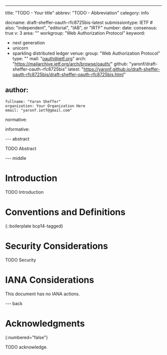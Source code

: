 ---
title: "TODO - Your title"
abbrev: "TODO - Abbreviation"
category: info

docname: draft-sheffer-oauth-rfc8725bis-latest
submissiontype: IETF  # also: "independent", "editorial", "IAB", or "IRTF"
number:
date:
consensus: true
v: 3
area: ""
workgroup: "Web Authorization Protocol"
keyword:
 - next generation
 - unicorn
 - sparkling distributed ledger
venue:
  group: "Web Authorization Protocol"
  type: ""
  mail: "oauth@ietf.org"
  arch: "https://mailarchive.ietf.org/arch/browse/oauth/"
  github: "yaronf/draft-sheffer-oauth-rfc8725bis"
  latest: "https://yaronf.github.io/draft-sheffer-oauth-rfc8725bis/draft-sheffer-oauth-rfc8725bis.html"

author:
 -
    fullname: "Yaron Sheffer"
    organization: Your Organization Here
    email: "yaronf.ietf@gmail.com"

normative:

informative:


--- abstract

TODO Abstract


--- middle

# Introduction

TODO Introduction


# Conventions and Definitions

{::boilerplate bcp14-tagged}


# Security Considerations

TODO Security


# IANA Considerations

This document has no IANA actions.


--- back

# Acknowledgments
{:numbered="false"}

TODO acknowledge.
